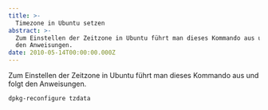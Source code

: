 ```yaml
---
title: >-
  Timezone in Ubuntu setzen
abstract: >-
  Zum Einstellen der Zeitzone in Ubuntu führt man dieses Kommando aus und folgt
  den Anweisungen.
date: 2010-05-14T00:00:00.000Z
---
```


Zum Einstellen der Zeitzone in Ubuntu führt man dieses Kommando aus und folgt
den Anweisungen.

    dpkg-reconfigure tzdata
